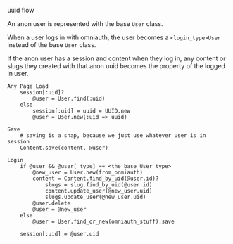 uuid flow

An anon user is represented with the base `User` class.

When a user logs in with omniauth, the user becomes a
`<login_type>User` instead of the base `User` class.

If the anon user has a session and content when they
log in, any content or slugs they created with that
anon uuid becomes the property of the logged in user.

    Any Page Load
        session[:uid]?
            @user = User.find(:uid)
        else
            session[:uid] = uuid = UUID.new
            @user = User.new(:uid => uuid)

    Save
        # saving is a snap, because we just use whatever user is in session
        Content.save(content, @user)

    Login
        if @user && @user[_type] == <the base User type>
            @new_user = User.new(from_onmiauth)
            content = Content.find_by_uid(@user.id)?
                slugs = slug.find_by_uid(@user.id)
                content.update_user(@new_user.uid)
                slugs.update_user(@new_user.uid)
            @user.delete
            @user = @new_user
        else
            @user = User.find_or_new(omniauth_stuff).save

        session[:uid] = @user.uid
